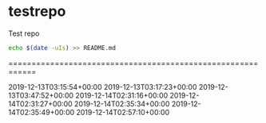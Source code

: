 # testrepo
Test repo

```bash
echo $(date -uIs) >> README.md
```

============================================================

2019-12-13T03:15:54+00:00
2019-12-13T03:17:23+00:00
2019-12-13T03:47:52+00:00
2019-12-14T02:31:16+00:00
2019-12-14T02:31:27+00:00
2019-12-14T02:35:34+00:00
2019-12-14T02:35:49+00:00
2019-12-14T02:57:10+00:00
